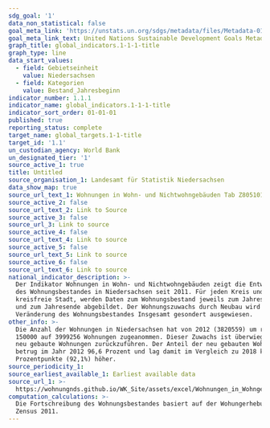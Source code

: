 ```yaml
---
sdg_goal: '1'
data_non_statistical: false
goal_meta_link: 'https://unstats.un.org/sdgs/metadata/files/Metadata-01-01-01a.pdf'
goal_meta_link_text: United Nations Sustainable Development Goals Metadata (pdf 894kB)
graph_title: global_indicators.1-1-1-title
graph_type: line
data_start_values:
  - field: Gebietseinheit
    value: Niedersachsen
  - field: Kategorien
    value: Bestand_Jahresbeginn
indicator_number: 1.1.1
indicator_name: global_indicators.1-1-1-title
indicator_sort_order: 01-01-01
published: true
reporting_status: complete
target_name: global_targets.1-1-title
target_id: '1.1'
un_custodian_agency: World Bank
un_designated_tier: '1'
source_active_1: true
title: Untitled
source_organisation_1: Landesamt für Statistik Niedersachsen
data_show_map: true
source_url_text_1: Wohnungen in Wohn- und Nichtwohngebäuden Tab Z8051011
source_active_2: false
source_url_text_2: Link to Source
source_active_3: false
source_url_3: Link to source
source_active_4: false
source_url_text_4: Link to source
source_active_5: false
source_url_text_5: Link to source
source_active_6: false
source_url_text_6: Link to source
national_indicator_description: >-
  Der Indikator Wohnungen in Wohn- und Nichtwohngebäuden zeigt die Entwicklung
  des Wohnungsbestandes in Niedersachsen seit 2011. Für jeden Kreis und für jede
  kreisfreie Stadt, werden Daten zum Wohnungsbestand jeweils zum Jahresanfang
  und zum Jahresende abgebildet. Der Wohnungszuwachs durch Neubau wird neben der
  Veränderung des Wohnungsbestandes Insgesamt gesondert ausgewiesen.
other_info: >-
  Die Anzahl der Wohnungen in Niedersachsen hat von 2012 (3820559) um rund
  150000 auf 3999256 Wohnungen zugeanommen. Dieser Zuwachs ist überwiegend auf
  neu gebaute Wohnungen zurückzuführen. Der Anteil der neu gebauten Wohnungen
  betrug im Jahr 2012 96,6 Prozent und lag damit im Vergleich zu 2018 knapp 4
  Prozentpunkte (92,1%) höher. 
source_periodicity_1: 
source_earliest_available_1: Earliest available data
source_url_1: >-
  https://wohnungnds.github.io/WK_Site/assets/excel/Wohnungen_in_Wohngeb%C3%A4uden_Z8051011.xlsx
computation_calculations: >-
  Die Fortschreibung des Wohnungsbestandes basiert auf der Wohungerhebung im
  Zensus 2011.
---
```

